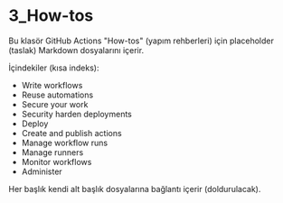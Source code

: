 # 3_How-tos

Bu klasör GitHub Actions "How-tos" (yapım rehberleri) için placeholder (taslak) Markdown dosyalarını içerir.

İçindekiler (kısa indeks):

- Write workflows
- Reuse automations
- Secure your work
- Security harden deployments
- Deploy
- Create and publish actions
- Manage workflow runs
- Manage runners
- Monitor workflows
- Administer

Her başlık kendi alt başlık dosyalarına bağlantı içerir (doldurulacak).
